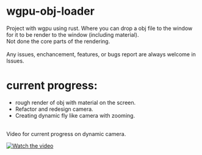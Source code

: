 # wgpu-obj-loader
Project with wgpu using rust. Where you can drop a obj file to the window for it to be render to the window (including material).
</br> Not done the core parts of the rendering.
</br>
</br>
Any issues, enchancement, features, or bugs report are always welcome in Issues.


# current progress: 
* rough render of obj with material on the screen.
* Refactor and redesign camera.
* Creating dynamic fly like camera with zooming. 

<br/>
Video for current progress on dynamic camera.
<br/>

[![Watch the video](https://github.com/KDahir247/wgpu-obj-loader/blob/main/res/003.png)](https://streamable.com/z2scyu)
